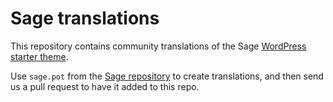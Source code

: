 # Sage translations

This repository contains community translations of the Sage [WordPress starter theme](https://roots.io/sage/).

Use `sage.pot` from the [Sage repository](https://github.com/roots/sage/blob/master/lang/sage.pot) to create translations, and then send us a pull request to have it added to this repo.
